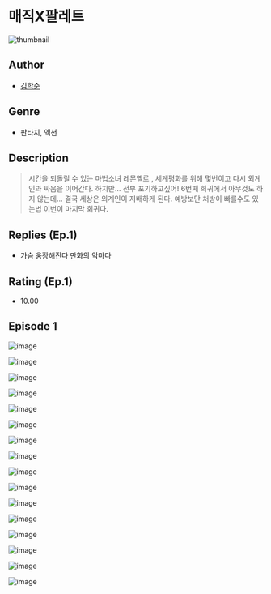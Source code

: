 # 매직X팔레트
![thumbnail](https://image-comic.pstatic.net/user_contents_data/challenge_comic/2023/05/24/344192/upload_4135487769486111587_480x623.jpeg)

## Author
- [김학준](https://comic.naver.com/artistTitle?id=344192)

## Genre
- 판타지, 액션

## Description
> 시간을 되돌릴 수 있는 마법소녀 레몬옐로 , 세계평화를 위해 몇번이고 다시 외계인과 싸움을 이어간다. 하지만... 전부 포기하고싶어! 6번째 회귀에서 아무것도 하지 않는데... 결국 세상은 외계인이 지배하게 된다. 예방보단 처방이 빠를수도 있는법 이번이 마지막 회귀다.

## Replies (Ep.1)
- 가슴 웅장해진다 만화의 악마다

## Rating (Ep.1)
- 10.00

## Episode 1
![image](https://image-comic.pstatic.net/user_contents_data/challenge_comic/2023/05/24/344192/upload_7161111746456139569.jpeg)

![image](https://image-comic.pstatic.net/user_contents_data/challenge_comic/2023/05/24/344192/upload_7365184433167939685.jpeg)

![image](https://image-comic.pstatic.net/user_contents_data/challenge_comic/2023/05/24/344192/upload_4122592898999083622.jpeg)

![image](https://image-comic.pstatic.net/user_contents_data/challenge_comic/2023/05/24/344192/upload_7149294410997917025.jpeg)

![image](https://image-comic.pstatic.net/user_contents_data/challenge_comic/2023/05/24/344192/upload_4121465896104571440.jpeg)

![image](https://image-comic.pstatic.net/user_contents_data/challenge_comic/2023/05/24/344192/upload_3472669144916572208.jpeg)

![image](https://image-comic.pstatic.net/user_contents_data/challenge_comic/2023/05/24/344192/upload_3558519030026942305.jpeg)

![image](https://image-comic.pstatic.net/user_contents_data/challenge_comic/2023/05/24/344192/upload_4122821575942681185.jpeg)

![image](https://image-comic.pstatic.net/user_contents_data/challenge_comic/2023/05/24/344192/upload_3689628112223822694.jpeg)

![image](https://image-comic.pstatic.net/user_contents_data/challenge_comic/2023/05/24/344192/upload_4121695504334939235.jpeg)

![image](https://image-comic.pstatic.net/user_contents_data/challenge_comic/2023/05/24/344192/upload_7378128962928796208.jpeg)

![image](https://image-comic.pstatic.net/user_contents_data/challenge_comic/2023/05/24/344192/upload_7089902082827041077.jpeg)

![image](https://image-comic.pstatic.net/user_contents_data/challenge_comic/2023/05/24/344192/upload_3559031608569770547.jpeg)

![image](https://image-comic.pstatic.net/user_contents_data/challenge_comic/2023/05/24/344192/upload_3990862588454252645.jpeg)

![image](https://image-comic.pstatic.net/user_contents_data/challenge_comic/2023/05/24/344192/upload_3991369278614485047.jpeg)

![image](https://image-comic.pstatic.net/user_contents_data/challenge_comic/2023/05/24/344192/upload_3688501297505712179.jpeg)
